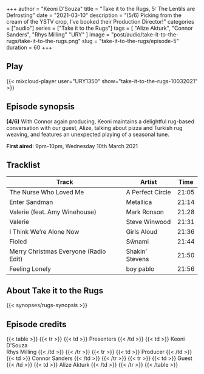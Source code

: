+++
author = "Keoni D'Souza"
title = "Take it to the Rugs, 5: The Lentils are Defrosting"
date = "2021-03-10"
description = "(5/6) Picking from the cream of the YSTV crop, I've booked their Production Director!"
categories = ["audio"]
series = ["Take it to the Rugs"]
tags = [
    "Alize Akturk",
    "Connor Sanders",
    "Rhys Milling"
    "URY"
]
image = "post/audio/take-it-to-the-rugs/take-it-to-the-rugs.png"
slug = "take-it-to-the-rugs/episode-5"
duration = 60
+++

## Play

{{< mixcloud-player user="URY1350" show="take-it-to-the-rugs-10032021" >}}

## Episode synopsis

**(4/6)** With Connor again producing, Keoni maintains a delightful rug-based conversation with our guest, Alize, talking about pizza and Turkish rug weaving, and features an unexpected playing of a seasonal tune.

**First aired**: 9pm-10pm, Wednesday 10th March 2021

## Tracklist

| Track | Artist | Time |
| --- | --- | --- |
| The Nurse Who Loved Me | A Perfect Circle | 21:05 |
| Enter Sandman | Metallica | 21:14 |
| Valerie (feat. Amy Winehouse) | Mark Ronson | 21:28 |
| Valerie | Steve Winwood | 21:31 |
| I Think We’re Alone Now | Girls Aloud | 21:36 |
| Fioled | Sŵnami | 21:44 |
| Merry Christmas Everyone (Radio Edit)	| Shakin’ Stevens | 21:50 |
| Feeling Lonely | boy pablo | 21:56 |

## About Take it to the Rugs

{{< synopses/rugs-synopsis >}}

## Episode credits

{{< table >}}
    {{< tr >}}
        {{< td >}}
            Presenters
        {{< /td >}}
        {{< td >}}
            Keoni D'Souza<br>Rhys Milling
        {{< /td >}}
    {{< /tr >}}
    {{< tr >}}
        {{< td >}}
            Producer
        {{< /td >}}
        {{< td >}}
            Connor Sanders
        {{< /td >}}
    {{< /tr >}}
    {{< tr >}}
        {{< td >}}
            Guest
        {{< /td >}}
        {{< td >}}
            Alize Akturk
        {{< /td >}}
    {{< /tr >}}
{{< /table >}}